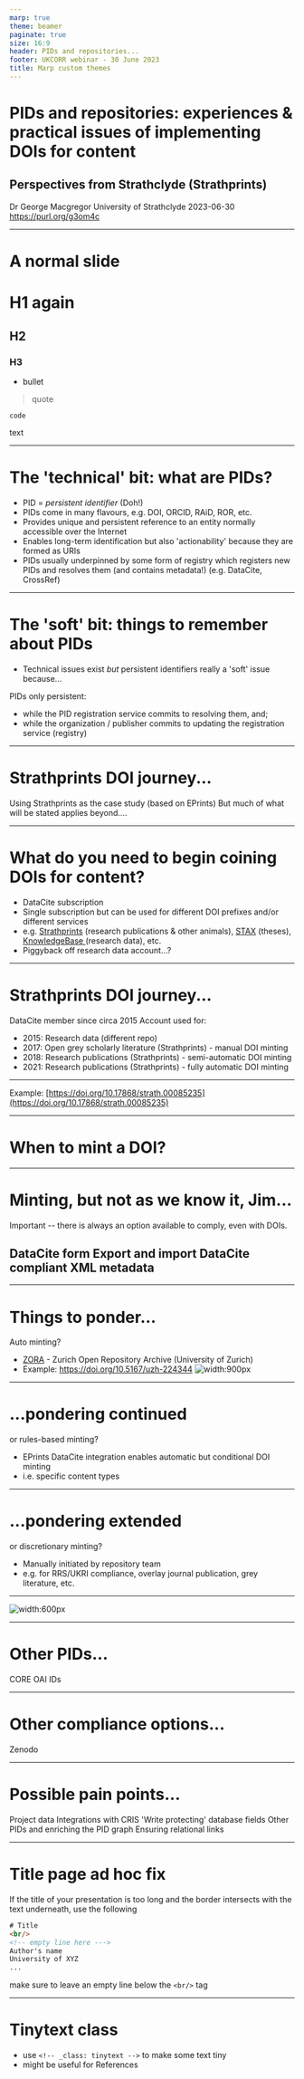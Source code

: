 ```yaml
---
marp: true
theme: beamer
paginate: true
size: 16:9
header: PIDs and repositories...
footer: UKCORR webinar - 30 June 2023
title: Marp custom themes
---
```

<!-- _class: title -->

# PIDs and repositories: experiences & practical issues of implementing DOIs for content
## Perspectives from Strathclyde (Strathprints)


Dr George Macgregor
University of Strathclyde
2023-06-30
https://purl.org/g3om4c

---

# A normal slide

# H1 again
## H2
### H3
- bullet
> quote
```
code
```
text

---
# The 'technical' bit: what are PIDs?
- PID = *persistent identifier* (Doh!)
- PIDs come in many flavours, e.g. DOI, ORCID, RAiD, ROR, etc.
- Provides unique and persistent reference to an entity normally accessible over the Internet
- Enables long-term identification but also 'actionability' because they are formed as URIs
- PIDs usually underpinned by some form of registry which registers new PIDs and resolves them (and contains metadata!) (e.g. DataCite, CrossRef)

---
# The 'soft' bit: things to remember about PIDs
- Technical issues exist *but* persistent identifiers really a 'soft' issue because...

PIDs only persistent:
- while the PID registration service commits to resolving them, and;
- while the organization / publisher commits to updating the registration service (registry)

---
# Strathprints DOI journey...
Using Strathprints as the case study (based on EPrints)
But much of what will be stated applies beyond....

---
# What do you need to begin coining DOIs for content?

- DataCite subscription
- Single subscription but can be used for different DOI prefixes and/or different services
- e.g. [Strathprints](https://strathprints.strath.ac.uk) (research publications & other animals), [STAX](https://stax.strath.ac.uk/) (theses), [KnowledgeBase ](https://pureportal.strath.ac.uk/en/datasets/)(research data), etc.
- Piggyback off research data account...?
---
# Strathprints DOI journey...
DataCite member since circa 2015
Account used for:
- 2015: Research data (different repo)
- 2017: Open grey scholarly literature (Strathprints) - manual DOI minting
- 2018: Research publications (Strathprints) - semi-automatic DOI minting
- 2021: Research publications (Strathprints) - fully automatic DOI minting
---

Example: [https://doi.org/10.17868/strath.00085235](https://doi.org/10.17868/strath.00085235)

---
# When to mint a DOI?



---
# Minting, but not as we know it, Jim...

Important -- there is always an option available to comply, even with DOIs.

DataCite form
Export and import DataCite compliant XML metadata
- 
---
# Things to ponder...

Auto minting?
- [ZORA](https://www.zora.uzh.ch/) - Zurich Open Repository Archive (University of Zurich)
- Example: https://doi.org/10.5167/uzh-224344
![width:900px](zora-screen-1.png)
---
# ...pondering continued
or rules-based minting?
- EPrints DataCite integration enables automatic but conditional DOI minting
- i.e. specific content types
---
# ...pondering extended
or discretionary minting?
- Manually initiated by repository team
- e.g. for RRS/UKRI compliance, overlay journal publication, grey literature, etc.
---
![width:600px](strathprints-screen-2.png)

---
# Other PIDs...
CORE OAI IDs
 
---

# Other compliance options...
Zenodo

 
---

# Possible pain points...
Project data
Integrations with CRIS
'Write protecting' database fields
Other PIDs and enriching the PID graph
Ensuring relational links


 
---
# Title page ad hoc fix

If the title of your presentation is too long and the border intersects with the text underneath, use the following

```html
# Title
<br/>
<!-- empty line here --->
Author's name
University of XYZ
...
```
make sure to leave an empty line below the `<br/>` tag

---
<!-- _class: tinytext -->
# Tinytext class

- use `<!-- _class: tinytext -->` to make some text tiny
- might be useful for References
